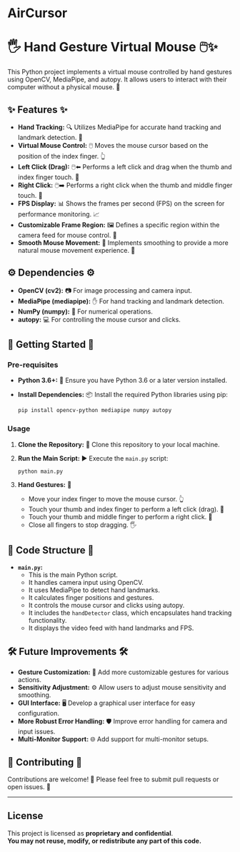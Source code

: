 # AirCursor #

# 🖐️ Hand Gesture Virtual Mouse 🖱️✨

This Python project implements a virtual mouse controlled by hand gestures using OpenCV, MediaPipe, and autopy. It allows users to interact with their computer without a physical mouse. 🚀

## ✨ Features ✨

* **Hand Tracking:** 🔍 Utilizes MediaPipe for accurate hand tracking and landmark detection. 🎯
* **Virtual Mouse Control:** 🖱️ Moves the mouse cursor based on the position of the index finger. 👆
* **Left Click (Drag):** 🖱️⬅️ Performs a left click and drag when the thumb and index finger touch. 🤏
* **Right Click:** 🖱️➡️ Performs a right click when the thumb and middle finger touch. 🤞
* **FPS Display:** 📊 Shows the frames per second (FPS) on the screen for performance monitoring. 📈
* **Customizable Frame Region:** 🖼️ Defines a specific region within the camera feed for mouse control. 📏
* **Smooth Mouse Movement:** 🌊 Implements smoothing to provide a more natural mouse movement experience. 💫

## ⚙️ Dependencies ⚙️

* **OpenCV (cv2):** 📷 For image processing and camera input.
* **MediaPipe (mediapipe):** ✋ For hand tracking and landmark detection.
* **NumPy (numpy):** 🔢 For numerical operations.
* **autopy:** 💻 For controlling the mouse cursor and clicks.

## 🚀 Getting Started 🚀

### Pre-requisites

* **Python 3.6+:** 🐍 Ensure you have Python 3.6 or a later version installed.
* **Install Dependencies:** 📦 Install the required Python libraries using pip:

    ```bash
    pip install opencv-python mediapipe numpy autopy
    ```

### Usage

1.  **Clone the Repository:** 📂 Clone this repository to your local machine.
2.  **Run the Main Script:** ▶️ Execute the `main.py` script:

    ```bash
    python main.py
    ```

3.  **Hand Gestures:** 👋
    * Move your index finger to move the mouse cursor. 👆
    * Touch your thumb and index finger to perform a left click (drag). 🤏
    * Touch your thumb and middle finger to perform a right click. 🤞
    * Close all fingers to stop dragging. 🖐️

## 📂 Code Structure 📂

* **`main.py`:**
    * This is the main Python script.
    * It handles camera input using OpenCV.
    * It uses MediaPipe to detect hand landmarks.
    * It calculates finger positions and gestures.
    * It controls the mouse cursor and clicks using autopy.
    * It includes the `handDetector` class, which encapsulates hand tracking functionality.
    * It displays the video feed with hand landmarks and FPS.

## 🛠️ Future Improvements 🛠️

* **Gesture Customization:** 🎨 Add more customizable gestures for various actions.
* **Sensitivity Adjustment:** ⚙️ Allow users to adjust mouse sensitivity and smoothing.
* **GUI Interface:** 🖥️ Develop a graphical user interface for easy configuration.
* **More Robust Error Handling:** 🛡️ Improve error handling for camera and input issues.
* **Multi-Monitor Support:** 🌐 Add support for multi-monitor setups.

## 🙌 Contributing 🙌

Contributions are welcome! 🤝 Please feel free to submit pull requests or open issues. 🐛

---

## License
This project is licensed as **proprietary and confidential**.  
**You may not reuse, modify, or redistribute any part of this code.**
